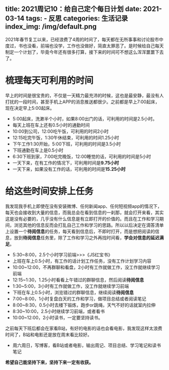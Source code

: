 title: 2021周记10：给自己定个每日计划
date: 2021-03-14
tags:
    - 反思
categories: 生活记录
index_img: /img/default.png
---
2021年春节复工以来，已经浪费了4周的时间了，每天都在无所事事和讨论股市中度过，书也没看，前端也没学，工作也没做好，简直太罪恶了。是时候给自己每天制定一个计划了，毕竟今年还有很多打算，接下来的时间可不想这么浑浑噩噩下去了。

# 梳理每天可利用的时间

早上的时间是很宝贵的，不仅是一天精力最充沛的时候，这也是最安静，最没有人打扰的一段时间，甚至手机上APP的消息推送都很少。之前都是早上7:00起床，现在决定早上5:00起床。

* 5:00起床，洗漱半个小时，如果8:00出门的话，可利用的时间是2.5小时。
* 每天上班在车上还有0.5小时的通勤时间
* 10:00到公司，12:00吃午饭，可利用的时间2小时
* 12:15吃完午饭，1:30午休结束，可利用的时间1.25小时
* 下午工作1:30开始，5:00下班，可利用的时间是3.5小时
* 下班通勤在车上是0.5小时
* 6:30下班到家，7:00吃完晚饭，12:00睡觉的话，可利用的时间是5小时
* 一天下来，在有工作的情况下，可利用时间是**9.75小时**
* 一天下来，如果没有工作的话，可利用的时间是**15.25小时**

# 给这些时间安排上任务

我发现我手机上即使在没有安装微博、任何新闻app、任何短视频app的情况下，每天也会接收到大量的信息，而我总会在看到信息的一刹那，就会打开来看，其实这是没有必要的，几乎没有什么信息是有立即打开的价值的。而且在工作和学习期间，浏览其他的信息反而会打乱自己工作和学习的思路。所以以后决定在滴答清单上设置一个**待阅信息**的任务，每天看到信息后，不即时打开，而是想把阅读的信息，放到**待阅信息**任务里，除了工作和学习之外再找时间看，**学会对信息的延迟满足**。

* 5:30~8:00，2.5个小时学习前端>>>《JS红宝书》
* 上班在车上0.5小时，有工作的话计划工作任务，没有工作计划学习内容
* 10:00~12:00，不再群聊和看盘，2小时有工作就做工作，没工作就继续学习前端
* 12:15~1:30，1.25小时看看上午错过的群聊信息，然后阅读**待阅信息**
* 1:30~5:00，3小时有工作就做工作，没工作就继续学习前端
* 下班在车上0.5小时，浏览错过的群聊信息，继续阅读**待阅信息**
* 7:00~8:00，1小时复盘白天的工作和学习，做项目总结或者阅读笔记
* 8:00~8:30，0.5小时去楼下锻炼，跑步or跳绳，天气不好的话就室内拉伸
* 8:30~10:00，2.5小时继续学习前端，或者看书
* 10:00~12:00，2小时读书，一定要坚持读书。

之前每天下班后都会在家看B站，有好的电影的话也会看电影，我发现这样太浪费时间了，B站和电影还是放在周末看比较好。

* 周六周日，写博客，看B站或者电影，输出周记、项目总结、学习笔记和读书笔记

**希望自己能坚持下来，坚持下来一定有收获。**